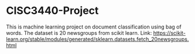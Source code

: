 # CISC3440-Project
This is machine learning project on document classification using bag of words.
The dataset is 20 newsgroups from scikit learn. Link: https://scikit-learn.org/stable/modules/generated/sklearn.datasets.fetch_20newsgroups.html
